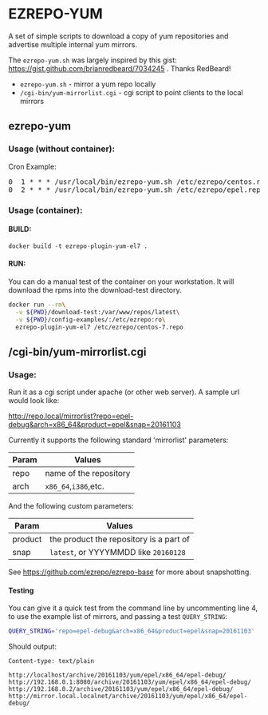 EZREPO-YUM
==========

A set of simple scripts to download a copy of yum repositories and advertise multiple internal yum mirrors.

The `ezrepo-yum.sh` was largely inspired by this gist: https://gist.github.com/brianredbeard/7034245 . Thanks RedBeard!

* `ezrepo-yum.sh` - mirror a yum repo locally
* `/cgi-bin/yum-mirrorlist.cgi` - cgi script to point clients to the local mirrors

ezrepo-yum
----------

### Usage (without container):

Cron Example:
<pre>
0  1 * * * /usr/local/bin/ezrepo-yum.sh /etc/ezrepo/centos.repo
0  2 * * * /usr/local/bin/ezrepo-yum.sh /etc/ezrepo/epel.repo
</pre>

### Usage (container):

#### BUILD:

<code>docker build -t ezrepo-plugin-yum-el7 .</code>

#### RUN:

You can do a manual test of the container on your workstation.  It will download the rpms into the download-test directory.

```bash
docker run --rm\
  -v ${PWD}/download-test:/var/www/repos/latest\
  -v ${PWD}/config-examples/:/etc/ezrepo:ro\
  ezrepo-plugin-yum-el7 /etc/ezrepo/centos-7.repo
```

/cgi-bin/yum-mirrorlist.cgi
---------------------------

### Usage:

Run it as a cgi script under apache (or other web server). A sample url would look like:

http://repo.local/mirrorlist?repo=epel-debug&arch=x86_64&product=epel&snap=20161103

Currently it supports the following standard 'mirrorlist' parameters:

| Param | Values                 |
|-------|------------------------|
| repo  | name of the repository |
| arch  | `x86_64`,`i386`,etc.   |

And the following custom parameters:

| Param   | Values                                  |
|---------|-----------------------------------------|
| product | the product the repository is a part of |
| snap    | `latest`, or YYYYMMDD like `20160128`   |

See https://github.com/ezrepo/ezrepo-base for more about snapshotting.

#### Testing

You can give it a quick test from the command line by uncommenting line 4, to use the example list of mirrors, and passing a test `QUERY_STRING`:

```bash
QUERY_STRING='repo=epel-debug&arch=x86_64&product=epel&snap=20161103' ./yum-mirrorlist.cgi
```

Should output:
```
Content-type: text/plain

http://localhost/archive/20161103/yum/epel/x86_64/epel-debug/
http://192.168.0.1:8080/archive/20161103/yum/epel/x86_64/epel-debug/
http://192.168.0.2/archive/20161103/yum/epel/x86_64/epel-debug/
http://mirror.local.localnet/archive/20161103/yum/epel/x86_64/epel-debug/
```

